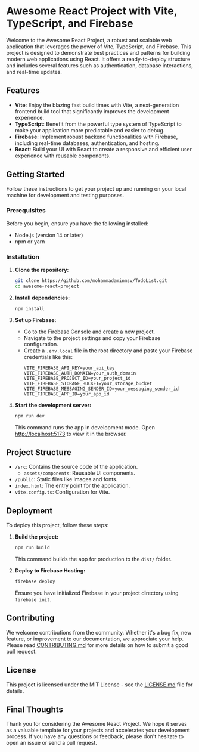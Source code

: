 # Awesome React Project with Vite, TypeScript, and Firebase

Welcome to the Awesome React Project, a robust and scalable web application that leverages the power of Vite, TypeScript, and Firebase. This project is designed to demonstrate best practices and patterns for building modern web applications using React. It offers a ready-to-deploy structure and includes several features such as authentication, database interactions, and real-time updates.

## Features

- **Vite**: Enjoy the blazing fast build times with Vite, a next-generation frontend build tool that significantly improves the development experience.
- **TypeScript**: Benefit from the powerful type system of TypeScript to make your application more predictable and easier to debug.
- **Firebase**: Implement robust backend functionalities with Firebase, including real-time databases, authentication, and hosting.
- **React**: Build your UI with React to create a responsive and efficient user experience with reusable components.

## Getting Started

Follow these instructions to get your project up and running on your local machine for development and testing purposes.

### Prerequisites

Before you begin, ensure you have the following installed:
- Node.js (version 14 or later)
- npm or yarn

### Installation

1. **Clone the repository:**
   ```bash
   git clone https://github.com/mohammadaminmsv/TodoList.git
   cd awesome-react-project
   ```

2. **Install dependencies:**
   ```bash
   npm install
   ```

3. **Set up Firebase:**
   - Go to the Firebase Console and create a new project.
   - Navigate to the project settings and copy your Firebase configuration.
   - Create a `.env.local` file in the root directory and paste your Firebase credentials like this:
     ```
     VITE_FIREBASE_API_KEY=your_api_key
     VITE_FIREBASE_AUTH_DOMAIN=your_auth_domain
     VITE_FIREBASE_PROJECT_ID=your_project_id
     VITE_FIREBASE_STORAGE_BUCKET=your_storage_bucket
     VITE_FIREBASE_MESSAGING_SENDER_ID=your_messaging_sender_id
     VITE_FIREBASE_APP_ID=your_app_id
     ```

4. **Start the development server:**
   ```bash
   npm run dev
   ```
   This command runs the app in development mode. Open [http://localhost:5173](http://localhost:5173) to view it in the browser.

## Project Structure

- `/src`: Contains the source code of the application.
  - `assets/components`: Reusable UI components.
- `/public`: Static files like images and fonts.
- `index.html`: The entry point for the application.
- `vite.config.ts`: Configuration for Vite.

## Deployment

To deploy this project, follow these steps:

1. **Build the project:**
   ```bash
   npm run build
   ```
   This command builds the app for production to the `dist/` folder.

2. **Deploy to Firebase Hosting:**
   ```bash
   firebase deploy
   ```
   Ensure you have initialized Firebase in your project directory using `firebase init`.

## Contributing

We welcome contributions from the community. Whether it's a bug fix, new feature, or improvement to our documentation, we appreciate your help. Please read [CONTRIBUTING.md](CONTRIBUTING.md) for more details on how to submit a good pull request.

## License

This project is licensed under the MIT License - see the [LICENSE.md](LICENSE.md) file for details.

## Final Thoughts

Thank you for considering the Awesome React Project. We hope it serves as a valuable template for your projects and accelerates your development process. If you have any questions or feedback, please don't hesitate to open an issue or send a pull request.
